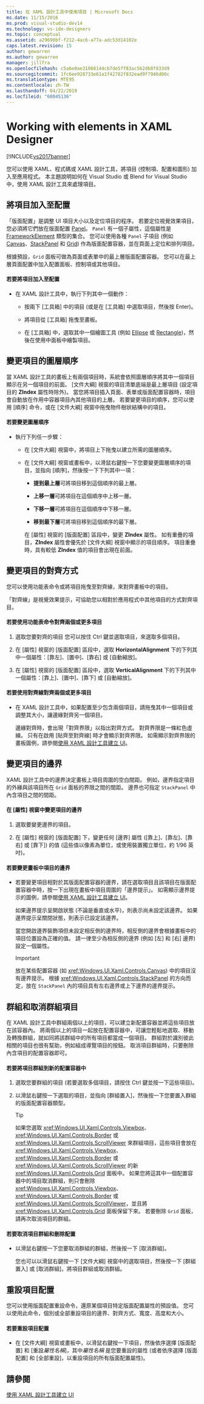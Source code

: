 ```yaml
---
title: 在 XAML 設計工具中使用項目 | Microsoft Docs
ms.date: 11/15/2016
ms.prod: visual-studio-dev14
ms.technology: vs-ide-designers
ms.topic: conceptual
ms.assetid: a29690bf-f212-4ac6-a77a-adc53d14102e
caps.latest.revision: 15
author: gewarren
ms.author: gewarren
manager: jillfra
ms.openlocfilehash: c5a6e0ae31068144cb7de5ff83ac562db8f833d9
ms.sourcegitcommit: 1fc6ee928733e61a1f42782f832ead9f7946d00c
ms.translationtype: MTE95
ms.contentlocale: zh-TW
ms.lasthandoff: 04/22/2019
ms.locfileid: "60045136"
---
```

# <a name="working-with-elements-in-xaml-designer"></a>Working with elements in XAML Designer
[!INCLUDE[vs2017banner](../includes/vs2017banner.md)]

您可以使用 XAML、程式碼或 XAML 設計工具，將項目 (控制項、配置和圖形) 加入至應用程式。 本主題說明如何在 Visual Studio 或 Blend for Visual Studio 中，使用 XAML 設計工具來處理項目。  
  
## <a name="adding-an-element-to-a-layout"></a>將項目加入至配置  
 「版面配置」是調整 UI 項目大小以及定位項目的程序。 若要定位視覺效果項目，您必須將它們放在版面配置 [Panel](http://msdn.microsoft.com/library/windows/apps/windows.ui.xaml.controls.panel.aspx)。 `Panel` 有一個子屬性，這個屬性是 [FrameworkElement](http://msdn.microsoft.com/library/windows/apps/br208706.aspx) 類型的集合。 您可以使用各種 `Panel` 子項目 (例如 [Canvas](http://msdn.microsoft.com/library/windows/apps/windows.ui.xaml.controls.canvas.aspx)、[StackPanel](http://msdn.microsoft.com/library/windows/apps/windows.ui.xaml.controls.stackpanel.aspx) 和 [Grid](http://msdn.microsoft.com/library/windows/apps/windows.ui.xaml.controls.grid.aspx)) 作為版面配置容器，並在頁面上定位和排列項目。  
  
 根據預設，`Grid` 面板可做為頁面或表單中的最上層版面配置容器。 您可以在最上層頁面配置中加入配置面板、控制項或其他項目。  
  
#### <a name="to-add-an-element-to-a-layout"></a>若要將項目加入至配置  
  
- 在 XAML 設計工具中，執行下列其中一個動作：  
  
    - 按兩下 [工具箱] 中的項目 (或是在 [工具箱] 中選取項目，然後按 Enter)。  
  
    - 將項目從 [工具箱] 拖曳至畫板。  
  
    - 在 [工具箱] 中，選取其中一個繪圖工具 (例如 [Ellipse](http://msdn.microsoft.com/library/windows/apps/windows.ui.xaml.shapes.ellipse.aspx) 或 [Rectangle](http://msdn.microsoft.com/library/windows/apps/windows.ui.xaml.shapes.rectangle.aspx))，然後在使用中面板中繪製項目。  
  
## <a name="changing-the-layering-order-of-elements"></a>變更項目的圖層順序  
 當 XAML 設計工具的畫板上有兩個項目時，系統會依照圖層順序將其中一個項目顯示在另一個項目的前面。 [文件大綱] 視窗的項目清單底端是最上層項目 (設定項目的 **ZIndex** 屬性時除外)。 當您將項目插入頁面、表單或版面配置容器時，項目會自動放在作用中容器項目內其他項目的上層。 若要變更項目的順序，您可以使用 [順序] 命令，或在 [文件大綱] 視窗中拖曳物件樹狀結構中的項目。  
  
#### <a name="to-change-the-layering-order"></a>若要變更圖層順序  
  
- 執行下列任一步驟：  
  
  - 在 [文件大綱] 視窗中，將項目上下拖曳以建立所需的圖層順序。  
  
  - 在 [文件大綱] 視窗或畫板中，以滑鼠右鍵按一下您要變更圖層順序的項目，並指向 [順序]，然後按一下下列其中一項：  
  
    - **提到最上層**可將項目移到這個順序的最上層。  
  
    - **上移一層**可將項目在這個順序中上移一層。  
  
    - **下移一層**可將項目在這個順序中下移一層。  
  
    - **移到最下層**可將項目移到這個順序的最下層。  
  
    在 [屬性] 視窗的 [版面配置] 區段中，變更 **ZIndex** 屬性。 如有重疊的項目，**ZIndex** 屬性會優先於 [文件大綱] 視窗中顯示的項目順序。 項目重疊時，具有較低 **ZIndex** 值的項目會出現在前面。  
  
## <a name="changing-the-alignment-of-an-element"></a>變更項目的對齊方式  
 您可以使用功能表命令或將項目拖曳至對齊線，來對齊畫板中的項目。  
  
 「對齊線」是視覺效果提示，可協助您以相對於應用程式中其他項目的方式對齊項目。  
  
#### <a name="to-align-two-or-more-elements-by-using-menu-commands"></a>若要使用功能表命令對齊兩個或更多項目  
  
1. 選取您要對齊的項目  您可以按住 Ctrl 鍵並選取項目，來選取多個項目。  
  
2. 在 [屬性] 視窗的 [版面配置] 區段中，選取 **HorizontalAlignment** 下的下列其中一個屬性：[靠左]、[置中]、[靠右] 或 [自動縮放]。  
  
3. 在 [屬性] 視窗的 [版面配置] 區段中，選取 **VerticalAlignment** 下的下列其中一個屬性：[靠上]、[置中]、[靠下] 或 [自動縮放]。  
  
#### <a name="to-align-two-or-more-elements-by-using-snaplines"></a>若要使用對齊線對齊兩個或更多項目  
  
- 在 XAML 設計工具中，如果配置至少包含兩個項目，請拖曳其中一個項目或調整其大小，讓邊緣對齊另一個項目。  
  
     邊緣對齊時，會出現「對齊界限」以指出對齊方式。 對齊界限是一條紅色虛線。 只有在啟用 [貼齊至對齊線]  時才會顯示對齊界限。 如需顯示對齊界限的畫板圖例，請參閱[使用 XAML 設計工具建立 UI](../designers/creating-a-ui-by-using-xaml-designer-in-visual-studio.md)。  
  
## <a name="changing-the-an-elements-margins"></a>變更項目的邊界  
 XAML 設計工具中的邊界決定畫板上項目周圍的空白間距。 例如，邊界指定項目的外緣與該項目所在 `Grid` 面板的界限之間的間距。 邊界也可指定 `StackPanel` 中內含項目之間的間距。  
  
#### <a name="to-change-an-elements-margins-in-the-properties-window"></a>在 [屬性] 視窗中變更項目的邊界  
  
1. 選取要變更邊界的項目。  
  
2. 在 [屬性] 視窗的 [版面配置] 下，變更任何 [邊界] 屬性 ([靠上]、[靠左]、[靠右] 或 [靠下]) 的值 (這些值以像素為單位，或使用裝置獨立單位，約 1/96 英吋)。  
  
#### <a name="to-change-an-elements-margins-in-the-artboard"></a>若要變更畫板中項目的邊界  
  
- 若要變更項目相對於其版面配置容器的邊界，請在選取項目且該項目在版面配置容器中時，按一下出現在畫板中項目周圍的「邊界提示」。 如需顯示邊界提示的圖例，請參閱[使用 XAML 設計工具建立 UI](../designers/creating-a-ui-by-using-xaml-designer-in-visual-studio.md)。  
  
     如果邊界提示呈開啟狀態 (不論是垂直或水平)，則表示尚未設定該邊界。 如果邊界提示呈關閉狀態，則表示已設定該邊界。  
  
     當您開啟邊界裝飾項但未設定相反側的邊界時，相反側的邊界會根據畫板中的項目位置設為正確的值。 請一律至少為相反側的邊界 (例如 [左] 和 [右] 邊界) 設定一個屬性。  
  
    > [!IMPORTANT]
    >  放在某些配置容器 (如 <xref:Windows.UI.Xaml.Controls.Canvas>) 中的項目沒有邊界提示。 根據 <xref:Windows.UI.Xaml.Controls.StackPanel> 的方向而定，放在 `StackPanel` 內的項目具有左右邊界或上下邊界的邊界提示。  
  
## <a name="grouping-and-ungrouping-elements"></a>群組和取消群組項目  
 在 XAML 設計工具中群組兩個以上的項目，可以建立新配置容器並將這些項目放在該容器內。 將兩個以上的項目一起放在配置容器中，可讓您輕鬆地選取、移動及轉換群組，就如同將該群組中的所有項目都當成一個項目。 群組對於識別彼此相關的項目也很有幫助，例如組成導覽項目的按鈕。 取消項目群組時，只要刪除內含項目的配置容器即可。  
  
#### <a name="to-group-elements-into-a-new-layout-container"></a>若要將項目群組到新的配置容器中  
  
1. 選取您要群組的項目  (若要選取多個項目，請按住 Ctrl 鍵並按一下這些項目)。  
  
2. 以滑鼠右鍵按一下選取的項目，並指向 [群組置入]，然後按一下您要置入群組的版面配置容器類型。  
  
    > [!TIP]
    >  如果您選取 <xref:Windows.UI.Xaml.Controls.Viewbox>、<xref:Windows.UI.Xaml.Controls.Border> 或 <xref:Windows.UI.Xaml.Controls.ScrollViewer> 來群組項目，這些項目會放在 <xref:Windows.UI.Xaml.Controls.Viewbox>、<xref:Windows.UI.Xaml.Controls.Border> 或 <xref:Windows.UI.Xaml.Controls.ScrollViewer> 的新 <xref:Windows.UI.Xaml.Controls.Grid> 面板中。 如果您將這其中一個配置容器中的項目取消群組，則只會刪除 <xref:Windows.UI.Xaml.Controls.Viewbox>、<xref:Windows.UI.Xaml.Controls.Border> 或 <xref:Windows.UI.Xaml.Controls.ScrollViewer>，並且將 <xref:Windows.UI.Xaml.Controls.Grid> 面板保留下來。 若要刪除 `Grid` 面板，請再次取消項目的群組。  
  
#### <a name="to-ungroup-elements-and-delete-the-layout"></a>若要取消項目群組和刪除配置  
  
- 以滑鼠右鍵按一下您要取消群組的群組，然後按一下 [取消群組]。  
  
  您也可以以滑鼠右鍵按一下 [文件大綱] 視窗中的選取項目，然後按一下 [群組置入] 或 [取消群組]，將項目群組或取消群組。  
  
## <a name="resetting-the-element-layout"></a>重設項目配置  
 您可以使用版面配置重設命令，還原某個項目特定版面配置屬性的預設值。 您可以使用此命令，個別或全部重設項目的邊界、對齊方式、寬度、高度和大小。  
  
#### <a name="to-reset-the-element-layout"></a>若要重設項目配置  
  
- 在 [文件大綱] 視窗或畫板中，以滑鼠右鍵按一下項目，然後依序選擇 [版面配置] 和 [重設*屬性名稱*]，其中*屬性名稱* 是您要重設的屬性 (或者依序選擇 [版面配置] 和 [全部重設]，以重設項目的所有版面配置屬性)。  
  
## <a name="see-also"></a>請參閱  
 [使用 XAML 設計工具建立 UI](../designers/creating-a-ui-by-using-xaml-designer-in-visual-studio.md)
